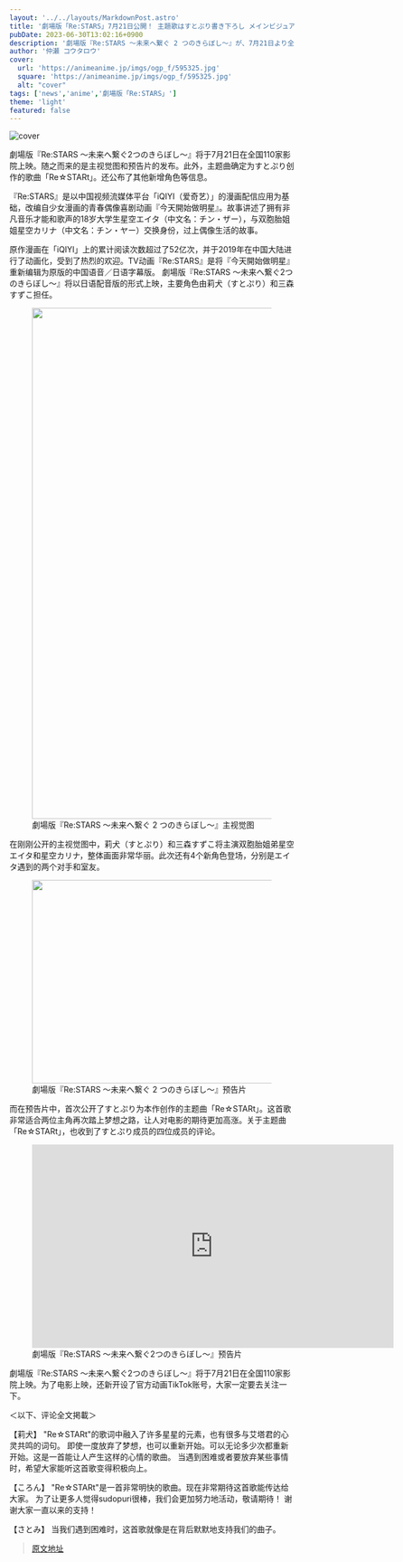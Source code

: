 ```yaml
---
layout: '../../layouts/MarkdownPost.astro'
title: '劇場版「Re:STARS」7月21日公開！ 主題歌はすとぷり書き下ろし メインビジュアル＆本予告お披露目'
pubDate: 2023-06-30T13:02:16+0900
description: '劇場版『Re:STARS ～未来へ繋ぐ 2 つのきらぼし～』が、7月21日より全国110館にて公開されることがわかった。これに伴いメインビジュアルと本予告が到着。さらに主題歌は、すとぷりの書き下ろし楽曲「Re☆STARt」に決定した。そのほか追加キャストなども発表された。'
author: '仲瀬 コウタロウ'
cover:
  url: 'https://animeanime.jp/imgs/ogp_f/595325.jpg'
  square: 'https://animeanime.jp/imgs/ogp_f/595325.jpg'
  alt: "cover"
tags: ['news','anime','劇場版「Re:STARS」']
theme: 'light'
featured: false
---
```


![cover](https://animeanime.jp/imgs/ogp_f/595325.jpg)

劇場版『Re:STARS ～未来へ繋ぐ2つのきらぼし～』将于7月21日在全国110家影院上映。随之而来的是主视觉图和预告片的发布。此外，主题曲确定为すとぷり创作的歌曲「Re☆STARt」。还公布了其他新增角色等信息。

『Re:STARS』是以中国视频流媒体平台「iQIYI（爱奇艺）」的漫画配信应用为基础，改编自少女漫画的青春偶像喜剧动画『今天開始做明星』。故事讲述了拥有非凡音乐才能和歌声的18岁大学生星空エイタ（中文名：チン・ザー），与双胞胎姐姐星空カリナ（中文名：チン・ヤー）交换身份，过上偶像生活的故事。

原作漫画在「iQIYI」上的累计阅读次数超过了52亿次，并于2019年在中国大陆进行了动画化，受到了热烈的欢迎。TV动画『Re:STARS』是将『今天開始做明星』重新编辑为原版的中国语音／日语字幕版。
劇場版『Re:STARS ～未来へ繋ぐ2つのきらぼし～』将以日语配音版的形式上映，主要角色由莉犬（すとぷり）和三森すずこ担任。</p><figure class="ctms-editor-image"><img src="https://animeanime.jp/imgs/zoom/595324.jpg" class="inline-article-image" width="640" height="904"><figcaption>劇場版『Re:STARS ～未来へ繋ぐ 2 つのきらぼし～』主视觉图</figcaption></figure><p>在刚刚公开的主视觉图中，莉犬（すとぷり）和三森すずこ将主演双胞胎姐弟星空エイタ和星空カリナ，整体画面非常华丽。此次还有4个新角色登场，分别是エイタ遇到的两个对手和室友。</p><figure class="ctms-editor-image"><img src="https://animeanime.jp/imgs/zoom/595327.jpg" class="inline-article-image" width="640" height="360"><figcaption>劇場版『Re:STARS ～未来へ繋ぐ 2 つのきらぼし～』预告片</figcaption></figure><p>而在预告片中，首次公开了すとぷり为本作创作的主题曲「Re☆STARt」。这首歌非常适合两位主角再次踏上梦想之路，让人对电影的期待更加高涨。关于主题曲「Re☆STARt」，也收到了すとぷり成员的四位成员的评论。</p><figure class="ctms-editor-youtube"><iframe src="https://www.youtube.com/embed/v5FOo0Pwksw?rel=0" width="640" height="360" max-width="100%" frameborder="0" allow="accelerometer; autoplay; encrypted-media; gyroscope; picture-in-picture" allowfullscreen=""></iframe><figcaption>劇場版『Re:STARS ～未来へ繋ぐ2つのきらぼし～』预告片</figcaption></figure><p>劇場版『Re:STARS ～未来へ繋ぐ2つのきらぼし～』将于7月21日在全国110家影院上映。为了电影上映，还新开设了官方动画TikTok账号，大家一定要去关注一下。</p>
＜以下、评论全文掲載＞

【莉犬】
"Re☆STARt"的歌词中融入了许多星星的元素，也有很多与艾塔君的心灵共鸣的词句。
即使一度放弃了梦想，也可以重新开始。可以无论多少次都重新开始。这是一首能让人产生这样的心情的歌曲。
当遇到困难或者要放弃某些事情时，希望大家能听这首歌变得积极向上。

【ころん】
"Re☆STARt"是一首非常明快的歌曲。现在非常期待这首歌能传达给大家。
为了让更多人觉得sudopuri很棒，我们会更加努力地活动，敬请期待！
谢谢大家一直以来的支持！

【さとみ】
当我们遇到困难时，这首歌就像是在背后默默地支持我们的曲子。

>[原文地址](https://animeanime.jp/article/2023/06/30/78259.html)  
